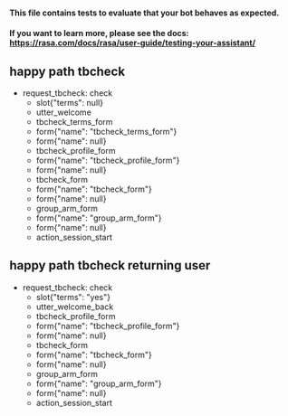 #### This file contains tests to evaluate that your bot behaves as expected.
#### If you want to learn more, please see the docs: https://rasa.com/docs/rasa/user-guide/testing-your-assistant/

## happy path tbcheck
* request_tbcheck: check
  - slot{"terms": null}
  - utter_welcome
  - tbcheck_terms_form
  - form{"name": "tbcheck_terms_form"}
  - form{"name": null}
  - tbcheck_profile_form
  - form{"name": "tbcheck_profile_form"}
  - form{"name": null}
  - tbcheck_form
  - form{"name": "tbcheck_form"}
  - form{"name": null}
  - group_arm_form
  - form{"name": "group_arm_form"}
  - form{"name": null}
  - action_session_start

## happy path tbcheck returning user
* request_tbcheck: check
  - slot{"terms": "yes"}
  - utter_welcome_back
  - tbcheck_profile_form
  - form{"name": "tbcheck_profile_form"}
  - form{"name": null}
  - tbcheck_form
  - form{"name": "tbcheck_form"}
  - form{"name": null}
  - group_arm_form
  - form{"name": "group_arm_form"}
  - form{"name": null}
  - action_session_start
